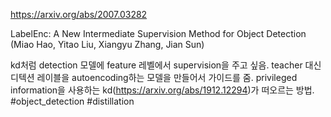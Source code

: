 https://arxiv.org/abs/2007.03282

LabelEnc: A New Intermediate Supervision Method for Object Detection (Miao Hao, Yitao Liu, Xiangyu Zhang, Jian Sun)

kd처럼 detection 모델에 feature 레벨에서 supervision을 주고 싶음. teacher 대신 디텍션 레이블을 autoencoding하는 모델을 만들어서 가이드를 줌. privileged information을 사용하는 kd(https://arxiv.org/abs/1912.12294)가 떠오르는 방법. #object_detection #distillation